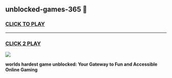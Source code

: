 
## unblocked-games-365 👋
<h3>
<a href="https://premium.freeplayer.one?title=unblocked-games-365&ref=14F">CLICK TO PLAY</a></h3>
<hr>

<h3>
<a href="https://premium.freeplayer.one?title=unblocked-games-365&ref=14F">CLICK 2 PLAY</a>
  
</h3>

<a href="https://premium.freeplayer.one?title=unblocked-games-365&ref=12F/"><img src="https://clearcache.store/games.png"></a>


**worlds hardest game unblocked: Your Gateway to Fun and Accessible Online Gaming**
